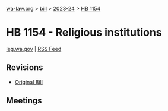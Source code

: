 [wa-law.org](/) > [bill](/bill/) > [2023-24](/bill/2023-24/) > [HB 1154](/bill/2023-24/hb/1154/)

# HB 1154 - Religious institutions
[leg.wa.gov](https://app.leg.wa.gov/billsummary?BillNumber=1154&Year=2023&Initiative=false) | [RSS Feed](./rss.xml)

## Revisions
* [Original Bill](1/)

## Meetings